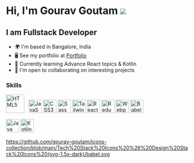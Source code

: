 # Hi, I'm Gourav Goutam ![](https://user-images.githubusercontent.com/18350557/176309783-0785949b-9127-417c-8b55-ab5a4333674e.gif)

## I am Fullstack Developer

- 🌍 I'm based in Bangalore, India
- 🖥️ See my portfolio at <a target="_blank" rel="noreferrer" href='https://gourav-goutam.netlify.com/'>Portfolio</a>
- 🧠 Currently learning Advance React topics & Kotlin
- 🤝 I'm open to collaborating on interesting projects

### Skills

<p align="left">
<a href="https://developer.mozilla.org/en-US/docs/Glossary/HTML5" target="_blank" rel="noreferrer"><img src="https://github.com/gourav-goutam/icons-collection/blob/main/Tech%20Stack%20Icons%20%26%20Design%20Stack%20Icons%20(svg-1.5x-dark)/html5.svg" width="50" height="50" alt="HTML5" /></a> &nbsp;
<a href="https://developer.mozilla.org/en-US/docs/Web/JavaScript" target="_blank" rel="noreferrer"><img src="https://github.com/gourav-goutam/icons-collection/blob/main/Tech%20Stack%20Icons%20%26%20Design%20Stack%20Icons%20(svg-1.5x-dark)/js.svg" width="36" height="36" alt="JavaScript" /></a>
<a href="https://www.w3.org/TR/CSS/#css" target="_blank" rel="noreferrer"><img src="https://github.com/gourav-goutam/icons-collection/blob/main/Tech%20Stack%20Icons%20%26%20Design%20Stack%20Icons%20(svg-1.5x-dark)/css.svg" width="36" height="36" alt="CSS3" /></a>
<a href="https://sass-lang.com/" target="_blank" rel="noreferrer"><img src="https://github.com/gourav-goutam/icons-collection/blob/main/Tech%20Stack%20Icons%20%26%20Design%20Stack%20Icons%20(svg-1.5x-dark)/sass.svg" width="36" height="36" alt="Sass" /></a>
<a href="https://tailwindcss.com/" target="_blank" rel="noreferrer"><img src="https://github.com/gourav-goutam/icons-collection/blob/main/Tech%20Stack%20Icons%20%26%20Design%20Stack%20Icons%20(svg-1.5x-dark)/tailwind.svg" width="36" height="36" alt="TailwindCSS" /></a>
<a href="https://reactjs.org/" target="_blank" rel="noreferrer"><img src="https://github.com/gourav-goutam/icons-collection/blob/main/Tech%20Stack%20Icons%20%26%20Design%20Stack%20Icons%20(svg-1.5x-dark)/reactjs.svg" width="36" height="36" alt="React" /></a>
<a href="https://redux.js.org/" target="_blank" rel="noreferrer"><img src="https://github.com/gourav-goutam/icons-collection/blob/main/Tech%20Stack%20Icons%20%26%20Design%20Stack%20Icons%20(svg-1.5x-dark)/redux.svg" width="36" height="36" alt="Redux" /></a>
<a href="https://webpack.js.org/" target="_blank" rel="noreferrer"><img src="https://github.com/gourav-goutam/icons-collection/blob/main/Tech%20Stack%20Icons%20%26%20Design%20Stack%20Icons%20(svg-1.5x-dark)/webpack.svg" width="36" height="36" alt="Webpack" /></a>
<a href="https://babeljs.io/" target="_blank" rel="noreferrer"><img src="https://github.com/gourav-goutam/icons-collection/blob/main/Tech%20Stack%20Icons%20%26%20Design%20Stack%20Icons%20(svg-1.5x-dark)/babel.svg" width="36" height="36" alt="Babel" /></a>
</p>
<p align="left">
<a href="https://www.oracle.com/java/" target="_blank" rel="noreferrer"><img src="https://github.com/gourav-goutam/icons-collection/blob/main/Tech%20Stack%20Icons%20%26%20Design%20Stack%20Icons%20(svg-1.5x-dark)/java.svg" width="36" height="36" alt="Java" /></a>
<a href="https://kotlinlang.org/" target="_blank" rel="noreferrer"><img src="https://github.com/gourav-goutam/icons-collection/blob/main/Tech%20Stack%20Icons%20%26%20Design%20Stack%20Icons%20(svg-1.5x-dark)/kotlin.svg" width="36" height="36" alt="Kotlin" /></a>
</p>

https://github.com/gourav-goutam/icons-collection/blob/main/Tech%20Stack%20Icons%20%26%20Design%20Stack%20Icons%20(svg-1.5x-dark)/babel.svg
